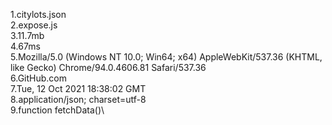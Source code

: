 1.citylots.json\
2.expose.js\
3.11.7mb\
4.67ms\
5.Mozilla/5.0 (Windows NT 10.0; Win64; x64) AppleWebKit/537.36 (KHTML, like Gecko) Chrome/94.0.4606.81 Safari/537.36\
6.GitHub.com\
7.Tue, 12 Oct 2021 18:38:02 GMT\
8.application/json; charset=utf-8\
9.function fetchData()\

